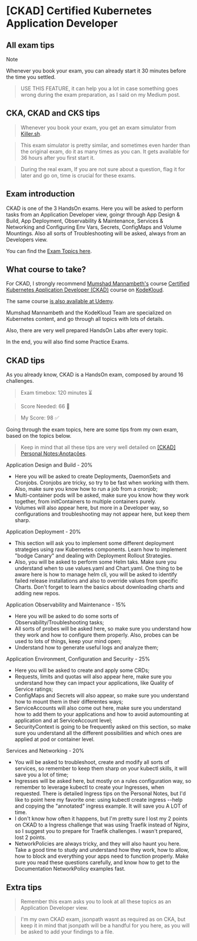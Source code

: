 # [CKAD] Certified Kubernetes Application Developer

## All exam tips
> [!NOTE] 
> Whenever you book your exam, you can already start it 30 minutes before the time you settled.

> USE THIS FEATURE, it can help you a lot in case something goes wrong during the exam preparation, as I said on my Medium post.

## CKA, CKAD and CKS tips
> Whenever you book your exam, you get an exam simulator from [Killer.sh](https://killer.sh/). 

>This  exam simulator is pretty similar, and sometimes even harder than the original exam, do it as many times as you can. It gets available for 36 hours after you first start it.

> During the real exam, If you are not sure about a question, flag it for later and go on, time is crucial for these exams.

## Exam introduction

CKAD is one of the 3 HandsOn exams. Here you will be asked to perform tasks from an Application Developer view, goingr through App Design & Build, App Deployment, Observability & Maintenance, Services & Networking and Configuring Env Vars, Secrets, ConfigMaps and Volume Mountings. Also all sorts of Troubleshooting will be asked, always from an Developers view.

You can find the [Exam Topics here](https://training.linuxfoundation.org/certification/certified-kubernetes-application-developer-ckad/).

## What course to take?
For CKAD, I strongly recommend [Mumshad Mannambeth's](https://www.linkedin.com/in/mmumshad/) course  [Certified Kubernetes Application Developer (CKAD)](https://learn.kodekloud.com/user/courses/certified-kubernetes-application-developer-ckad) course on [KodeKloud](https://learn.kodekloud.com/).

The same course [is also available at Udemy](https://www.udemy.com/course/certified-kubernetes-application-developer).

Mumshad Mannambeth and the KodeKloud Team are specialized on Kubernetes content, and go through all topics with lots of details.

Also, there are very well prepared HandsOn Labs after every topic.

In the end, you will also find some Practice Exams.

## CKAD tips
As you already know, CKAD is a HandsOn exam, composed by around 16 challenges.

>Exam timebox: 120 minutes ⏳

>Score Needed: 66 🎯

>My Score: 98 ✅

Going through the exam topics, here are some tips from my own exam, based on the topics below. 

>Keep in mind that all these tips are very well detailed on [[CKAD] Personal Notes:Anotações]([CKAD]%20Personal%20notes:Anotações.pdf).

Application Design and Build - 20%
* Here you will be asked to create Deployments, DaemonSets and Cronjobs. Cronjobs are tricky, so try to be fast when working with them. Also, make sure you know how to run a job from a cronjob;
* Multi-container pods will be asked, make sure you know how they work together, from initContainers to multiple containers purely.
* Volumes will also appear here, but more in a Developer way, so configurations and troubleshooting may not appear here, but keep them sharp.

Application Deployment - 20%
* This section will ask you to implement some different deployment strategies using raw Kubernetes components. Learn how to implement "bodge Canary" and dealing with Deployment Rollout Strategies.
* Also, you will be asked to perform some Helm taks. Make sure you understand when to use values.yaml and Chart.yaml. One thing to be aware here is how to manage helm cli, you will be asked to identify failed release installations and also to override values from specific Charts. Don't forget to learn the basics about downloading charts and adding new repos.

Application Observability and Maintenance - 15%
* Here you will be asked to do some sorts of Observability/Troubleshooting tasks;
* All sorts of probes will be asked here, so make sure you understand how they work and how to configure them properly. Also, probes can be used to lots of things, keep your mind open;
* Understand how to generate useful logs and analyze them;

Application Environment, Configuration and Security - 25%
* Here you will be asked to create and apply some CRDs;
* Requests, limits and quotas will also appear here, make sure you understand how they can impact your applications, like Quality of Service ratings;
* ConfigMaps and Secrets will also appear, so make sure you understand how to mount them in their differentes ways;
* ServiceAccounts will also come out here, make sure you understand how to add them to your applications and how to avoid automounting at application and at ServiceAccount level;
* SecurityContext is going to be frequently asked on this section, so make sure you understand all the different possibilities and which ones are applied at pod or container level.

Services and Networking - 20%
* You will be asked to troubleshoot, create and modify all sorts of services, so remember to keep them sharp on your kubectl skills, it will save you a lot of time;
* Ingresses will be asked here, but mostly on a rules configuration way, so remember to leverage kubectl to create your Ingresses, when requested. There is detailed Ingress tips on the Personal Notes, but I'd like to point here my favorite one: using kubectl create ingress --help and copying the "annotated" ingress example. It will save you A LOT of time.
* I don't know how often it happens, but I'm pretty sure I lost my 2 points on CKAD to a Ingress challenge that was using Traefik instead of Nginx, so I suggest you to prepare for Traefik challenges. I wasn't prepared, lost 2 points.
* NetworkPolicies are always tricky, and they will also haunt you here. Take a good time to study and understand how they work, how to allow, how to block and everything your apps need to function properly. Make sure you read these questions carefully, and know how to get to the Documentation NetworkPolicy examples fast.

## Extra tips

> Remember this exam asks you to look at all these topics as an Application Developer view.

> I'm my own CKAD exam, jsonpath wasnt as required as on CKA, but keep it in mind that jsonpath will be a handful for you here, as you will be asked to add your findings to a file.